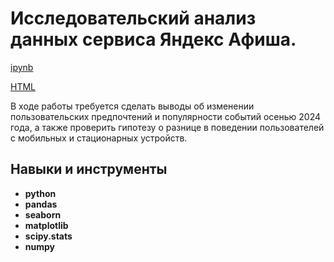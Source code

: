 # Исследовательский анализ данных сервиса Яндекс Афиша. 

[ipynb](https://github.com/Margo-li/Practicum_projects/blob/main/afisha/afisha.ipynb) 

[HTML](https://github.com/Margo-li/Practicum_projects/blob/main/afisha/afisha.html) 

В ходе работы требуется сделать выводы об изменении пользовательских предпочтений и популярности событий осенью 2024 года, а также проверить гипотезу о разнице в поведении пользователей с мобильных и стационарных устройств. 

## Навыки и инструменты

- **python**
- **pandas**
- **seaborn**
- **matplotlib**
- **scipy.stats**
- **numpy**
